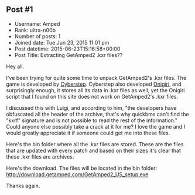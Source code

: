 ## Post #1
- Username: Amped
- Rank: ultra-n00b
- Number of posts: 1
- Joined date: Tue Jun 23, 2015 11:01 pm
- Post datetime: 2015-06-23T15:16:58+00:00
- Post Title: Extracting GetAmped2 .kxr files??

Hey all.

I've been trying for quite some time to unpack GetAmped2's .kxr files. The game is developed by [Cyberstep](http://www.cyberstep.com/). Cyberstep also developed [Onigiri](http://onigiri.cyberstep.com/home), and surprisingly enough, it stores all its data in .kxr files as well, yet the Onigiri script that I found on this site does not work on GetAmped2's .kxr files.

I discussed this with Luigi, and according to him, "the developers have obfuscated all the header of the archive, that's why quickbms can't find the "kxrf" signature and is not possible to read the rest of the information." Could anyone else possibly take a crack at it for me? I love the game and I would greatly appreciate it if someone could get me into these files.


Here's the bin folder where all the .kxr files are stored. These are the files that are updated with every patch and based on their sizes it's clear that these .kxr files are archives.



Here's the download. The files will be located in the bin folder: http://download.getamped.com/GetAmped2_US_setup.exe

Thanks again.

